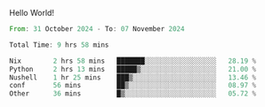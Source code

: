 Hello World!

<!--START_SECTION:waka-->

```rust
From: 31 October 2024 - To: 07 November 2024

Total Time: 9 hrs 58 mins

Nix        2 hrs 58 mins   ███████░░░░░░░░░░░░░░░░░░   28.19 %
Python     2 hrs 13 mins   █████▒░░░░░░░░░░░░░░░░░░░   21.00 %
Nushell    1 hr 25 mins    ███▒░░░░░░░░░░░░░░░░░░░░░   13.46 %
conf       56 mins         ██▒░░░░░░░░░░░░░░░░░░░░░░   08.97 %
Other      36 mins         █▒░░░░░░░░░░░░░░░░░░░░░░░   05.72 %
```

<!--END_SECTION:waka-->
